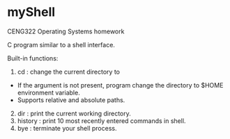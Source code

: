 # myShell

CENG322 Operating Systems homework

C program similar to a shell interface.

Built-in functions:
1) cd <directory> : change the current directory to <directory>
  * If the <directory> argument is not present, program change the directory to $HOME environment variable.
  * Supports relative and absolute paths.
2) dir : print the current working directory.
3) history : print 10 most recently entered commands in shell.
4) bye : terminate your shell process.
  
